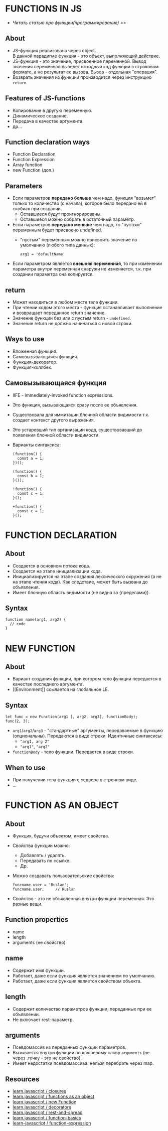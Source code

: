 # FUNCTIONS IN JS
- _Читать статью про функции(программирование) >>_
## About
- JS-функция реализована через object.  
В данной парадигме функция - это объект, выполняющий действие.
- JS-функция - это значение, присвоенное переменной. Вывод значения переменной выведет исходный код функции в строковом формате, а не результат ее вызова. Вызов - отдельная "операция".
- Возврать значения из функции производится через инструкцию `return`.

## Features of JS-functions
- Копирование в другую переменную.
- Динамическое создание.
- Передача в качестве аргумента.
- др...

## Function declaration ways
- Function Declaration
- Function Expression
- Array function
- new Function (доп.)

## Parameters
- Если параметров __передано больше__ чем надо, функция "возьмет" только то количество (с начала), которое было передано ей в скобках при создании.
  - Оставшиеся будут проигнорированы.
  - Оставшиеся можно собрать в остаточный параметр.
- Если параметров __передано меньше__ чем надо, то "пустым" переменным будет присвоено undefined.
  - "пустым" переменным можно присвоить значение по умолчанию (любого типа данных):

    ```
    arg1 = 'defaultName'
    ```
- Если параметром является __внешняя переменная__, то при изменении параметра внутри переменная снаружи не изменяется, т.к. при создании параметра она копируется.

## return
- Может находиться в любом месте тела функции.
- При чтении кодом этого места - функция останавливает выполнение и возвращает переданное return значение.
- Значение функции без или с пустым return - `undefined`.
- Значение return не должно начинаться с новой строки.

## Ways to use
- Вложенная функция.
- Самовызывающаяся функция.
- Функция-декоратор.
- Функция-коллбек.

## Самовызывающаяся функция
- IIFE - immediately-invoked function expressions.
- Это функция, вызывающаяся сразу после ее объявления.
- Существовала для иммитации блочной области видимости т.к. создает контекст другого выражения.
- Это устаревший тип организации кода, существовавший до появления блочной области видимости.
- Варианты синтаксиса:  

  ```
  (function() {
    const a = 1;
  })();

  (function() {
    const b = 1;
  }());

  !function() {
    const c = 1;
  }();

  +function() {
    const c = 1;
  }();
  ```






# FUNCTION DECLARATION

## About
- Создается в основном потоке кода.
- Создается на этапе инициализации кода.
- Инициализируется на этапе создания лексического окружения (а не на этапе чтения кода). Как следствие, может быть вызвана до объявления.
- Имеет блочную область видимости (не видна за {пределами}).

## Syntax
```
function name(arg1, arg2) {
  // code
}
```






# NEW FUNCTION

## About
- Вариант создания функции, при котором тело функции передается в качестве последнего аргумента.
- [[Environment]] ссылается на глобальное LE.
## Syntax
```
let func = new Function(arg1 [, arg2, arg3], functionBody);
func(2, 3);
```
- `arg1`/`arg2`/`arg3`  - "стандартные" аргументы, передаваемые в функцию (опциональны). Передаются в виде строки. Идентичные синтаксисы:
  - `"arg1, arg 2"`
  - `"arg1"`, `"arg2"`
- `functionBody` - тело функции. Передается в виде строки.

## When to use
- При получении тела функции с сервера в строчном виде.
- ...






# FUNCTION AS AN OBJECT

## About
- Функция, будучи объектом, имеет свойства.
- Свойства функции можно:
  - Добавлять / удалять.
  - Передавать по ссылке.
  - Др.
- Можно создавать пользовательские свойства:

  ```
  funcname.user = 'Ruslan';
  funcname.user;     // Ruslan
  ```
- Свойство - это не объявленная внутри функции переменная. Это разные вещи.

## Function properties
- name
- length
- arguments (не свойство)
## name
- Содержит имя функции.
- Работает, даже если функция является значением по умолчанию.
- Работает, даже если функция является свойством объекта.

## length
- Содержит количество параметров функции, переданных при ее объявлении.
- Не включает rest-параметр.

## arguments
- Псевдомассив из переданных функции параметров.
- Вызывается внутри функции по ключевому слову `arguments` (не через .точку - это не свойство).
- Имеет недостатки псевдомассива: нельзя перебрать через map.

## Resources
- [learn.javascript / closures](https://learn.javascript.ru/closure)
- [learn.javascript / functions as an object](https://learn.javascript.ru/function-object)
- [learn.javascript / new Function](https://learn.javascript.ru/new-function)
- [learn.javascript / decorators](https://learn.javascript.ru/call-apply-decorators)
- [learn.javascript / rest-and-spread](https://learn.javascript.ru/rest-parameters-spread-operator)
- [learn.javascript / function-basics](https://learn.javascript.ru/function-basics)
- [learn-javascript / function-expression](https://learn.javascript.ru/function-expressions)
